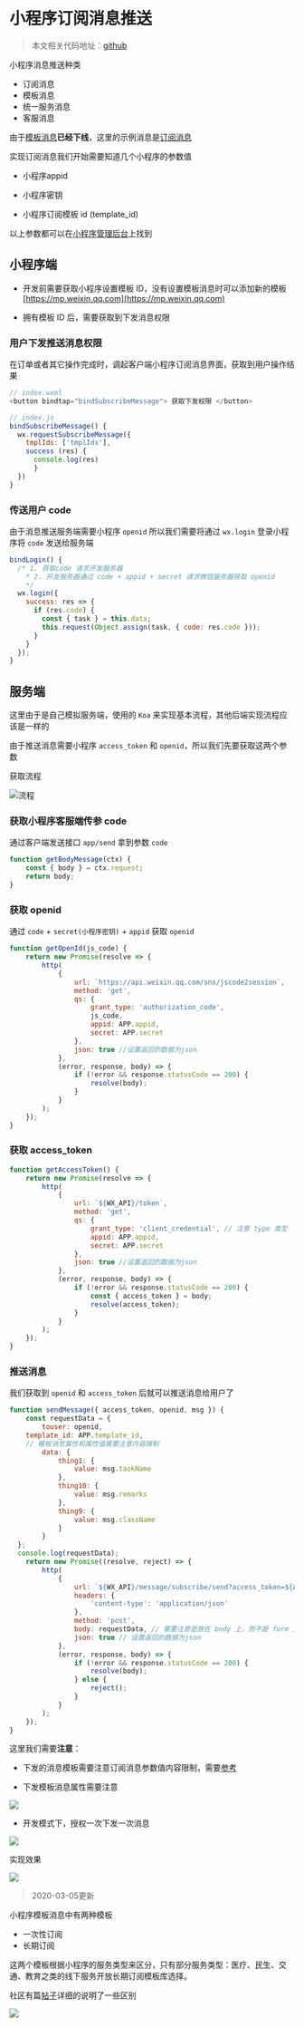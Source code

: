 # 小程序订阅消息推送

> 本文相关代码地址：[github](https://github.com/imondo/study/blob/master/min-app/config.js)

小程序消息推送种类

* 订阅消息
* 模板消息
* 统一服务消息
* 客服消息

由于[模板消息](https://developers.weixin.qq.com/miniprogram/dev/framework/open-ability/template-message.html)**已经下线**，这里的示例消息是[订阅消息](https://developers.weixin.qq.com/miniprogram/dev/framework/open-ability/subscribe-message.html)

实现订阅消息我们开始需要知道几个小程序的参数值

* 小程序appid

* 小程序密钥

* 小程序订阅模板 id (template_id)

以上参数都可以在[小程序管理后台](https://mp.weixin.qq.com/wxamp/home)上找到

## 小程序端

* 开发前需要获取小程序设置模板 ID，没有设置模板消息时可以添加新的模板 [https://mp.weixin.qq.com](https://mp.weixin.qq.com)

* 拥有模板 ID 后，需要获取到下发消息权限

### 用户下发推送消息权限

在订单或者其它操作完成时，调起客户端小程序订阅消息界面，获取到用户操作结果

```js
// index.wxml
<button bindtap="bindSubscribeMessage"> 获取下发权限 </button>

// index.js
bindSubscribeMessage() {
  wx.requestSubscribeMessage({
    tmplIds: ['tmplIds'],
    success (res) { 
      console.log(res)
      }
  })
}
```


### 传送用户 code

由于消息推送服务端需要小程序 `openid` 所以我们需要将通过 `wx.login` 登录小程序将 `code` 发送给服务端

```js
bindLogin() {
  /* 1. 获取code 请求开发服务器 
    * 2. 开发服务器通过 code + appid + secret 请求微信服务器获取 openid
    */
  wx.login({
    success: res => {
      if (res.code) {
        const { task } = this.data;
        this.request(Object.assign(task, { code: res.code }));
      }
    }
  });
}
```

## 服务端

这里由于是自己模拟服务端，使用的 `Koa` 来实现基本流程，其他后端实现流程应该是一样的

由于推送消息需要小程序 `access_token` 和 `openid`，所以我们先要获取这两个参数

获取流程

![流程](https://cdn.nlark.com/yuque/0/2020/png/124135/1583308543537-72931735-d734-4b9c-b7e4-e6ffc135de01.png)

### 获取小程序客服端传参 code

通过客户端发送接口 `app/send` 拿到参数 `code`
 
```js
function getBodyMessage(ctx) {
	const { body } = ctx.request;
	return body;
}
```

### 获取 openid

通过 `code` + `secret(小程序密钥)` + `appid` 获取 `openid` 

```js
function getOpenId(js_code) {
	return new Promise(resolve => {
		http(
			{
				url: `https://api.weixin.qq.com/sns/jscode2session`,
				method: 'get',
				qs: {
					grant_type: 'authorization_code',
					js_code,
					appid: APP.appid,
					secret: APP.secret
				},
				json: true //设置返回的数据为json
			},
			(error, response, body) => {
				if (!error && response.statusCode == 200) {
					resolve(body);
				}
			}
		);
	});
}
```

### 获取 access_token

```js
function getAccessToken() {
	return new Promise(resolve => {
		http(
			{
				url: `${WX_API}/token`,
				method: 'get',
				qs: {
					grant_type: 'client_credential', // 注意 type 类型
					appid: APP.appid,
					secret: APP.secret
				},
				json: true //设置返回的数据为json
			},
			(error, response, body) => {
				if (!error && response.statusCode == 200) {
					const { access_token } = body;
					resolve(access_token);
				}
			}
		);
	});
}
```

### 推送消息

我们获取到 `openid` 和 `access_token` 后就可以推送消息给用户了

```js
function sendMessage({ access_token, openid, msg }) {
	const requestData = {
		touser: openid,
    template_id: APP.template_id,
    // 模板消息属性和属性值需要注意内容限制
		data: {
			thing1: {
				value: msg.taskName
			},
			thing10: {
				value: msg.remarks
			},
			thing9: {
				value: msg.className
			}
		}
  };
  console.log(requestData);
	return new Promise((resolve, reject) => {
		http(
			{
				url: `${WX_API}/message/subscribe/send?access_token=${access_token}`,
				headers: {
					'content-type': 'application/json'
				},
				method: 'post',
				body: requestData, // 需要注意是放在 body 上，而不是 form 上
				json: true // 设置返回的数据为json
			},
			(error, response, body) => {
				if (!error && response.statusCode == 200) {
					resolve(body);
				} else {
					reject();
				}
			}
		);
	});
}
```

这里我们需要**注意**：

* 下发的消息模板需要注意订阅消息参数值内容限制，需要[参考](https://developers.weixin.qq.com/miniprogram/dev/api-backend/open-api/subscribe-message/subscribeMessage.send.html)

* 下发模板消息属性需要注意

![](https://cdn.nlark.com/yuque/0/2020/png/124135/1583309132874-47a80bb3-10d7-4e5b-a6e7-f75ab7117747.png)

* 开发模式下，授权一次下发一次消息

![](https://cdn.nlark.com/yuque/0/2020/jpeg/124135/1583309760292-c59dccf3-f25e-4835-84da-5bce7716da1f.jpeg?x-oss-process=image/resize,w_300)


实现效果

![](https://cdn.nlark.com/yuque/0/2020/jpeg/124135/1583309798738-77a92f95-2754-454b-9280-c5ae1a203a4a.jpeg?x-oss-process=image/resize,w_300)

> 2020-03-05更新

小程序模板消息中有两种模板

* 一次性订阅
* 长期订阅

这两个模板根据小程序的服务类型来区分，只有部分服务类型：医疗、民生、交通、教育之类的线下服务开放长期订阅模板库选择。

社区有篇[帖子](https://developers.weixin.qq.com/community/develop/article/doc/00026407d58cf07bb96941b0e5b813)详细的说明了一些区别

![](https://user-gold-cdn.xitu.io/2020/3/5/170a851016a83f81?w=1315&h=434&f=png&s=22194)

